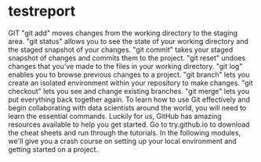 # testreport
GIT
"git add" moves changes from the working directory to the staging area. 
"git status" allows you to see the state of your working directory and the staged snapshot 
of your changes. 
"git commit" takes your staged snapshot of changes and commits them to the project. 
"git reset" undoes changes that you’ve made to the files in your working directory. 
"git log" enables you to browse previous changes to a project. 
"git branch" lets you create an isolated environment within your repository to make changes. 
"git checkout" lets you see and change existing branches. 
"git merge" lets you put everything back together again. 
To learn how to use Git effectively and begin collaborating with data scientists around 
the world, you will need to learn the essential commands. 
Luckily for us, GitHub has amazing resources available to help you get started. 
Go to try.github.io to download the cheat sheets and run through the tutorials. 
In the following modules, we'll give you a crash course on setting up your local environment 
and getting started on a project.

